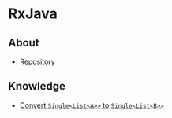 # RxJava
## About
* [Repository](https://github.com/ReactiveX/RxJava)

## Knowledge
* [Convert `Single<List<A>>` to `Single<List<B>>`](./convert_single_list_a_to_list_b.md)
